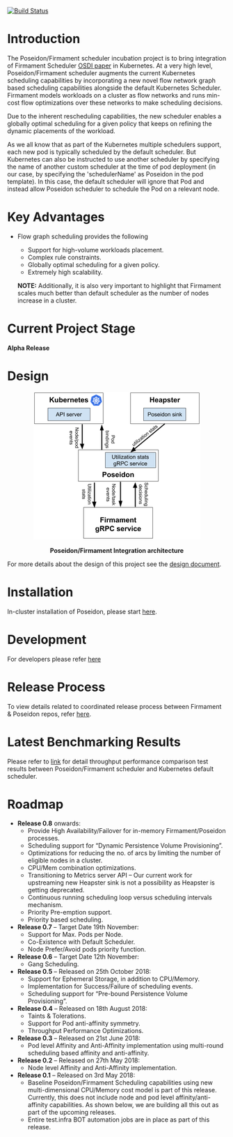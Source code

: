 [![Build Status](https://travis-ci.org/kubernetes-sigs/poseidon.svg?branch=master)](https://travis-ci.org/kubernetes-sigs/poseidon)

# Introduction
The Poseidon/Firmament scheduler incubation project is to bring integration of Firmament Scheduler [OSDI paper](https://www.usenix.org/conference/osdi16/technical-sessions/presentation/gog) in Kubernetes.
At a very high level, Poseidon/Firmament scheduler augments the 
current Kubernetes scheduling capabilities by incorporating a new 
novel flow network graph based scheduling capabilities alongside the default Kubernetes Scheduler. 
Firmament models workloads on a cluster as flow networks and runs min-cost flow optimizations over these networks to make scheduling decisions.

Due to the inherent rescheduling capabilities, the new scheduler enables a globally optimal scheduling for a given policy that keeps on refining the dynamic placements of the workload.

As we all know that as part of the Kubernetes multiple schedulers support, each new pod is typically scheduled by the default scheduler. But Kubernetes can also be instructed to use another scheduler by specifying the name of another custom scheduler at the time of pod deployment (in our case, by specifying the 'schedulerName' as Poseidon in the pod template). In this case, the default scheduler will ignore that Pod and instead allow Poseidon scheduler to schedule the Pod on a relevant node.

# Key Advantages

* Flow graph scheduling provides the following 
  * Support for high-volume workloads placement.
  * Complex rule constraints. 
  * Globally optimal scheduling for a given policy.
  * Extremely high scalability. 
  
  **NOTE:** Additionally, it is also very important to highlight that Firmament scales much better than default scheduler as the number of nodes increase in a cluster.

# Current Project Stage
**Alpha Release**

# Design 

   <p align="center">
  <img src="docs/poseidon.png"> 
<p align="center"> <b>Poseidon/Firmament Integration architecture</b> </p>
</p>



For more details about the design of this project see the [design document](https://github.com/kubernetes-sigs/poseidon/blob/master/docs/design/README.md).


# Installation
  In-cluster installation of Poseidon, please start [here](https://github.com/kubernetes-sigs/poseidon/blob/master/docs/install/README.md).
  
  
  
# Development
  For developers please refer [here](https://github.com/kubernetes-sigs/poseidon/blob/master/docs/devel/README.md)

# Release Process
To view details related to coordinated release process between Firmament & Poseidon repos, refer [here](https://github.com/kubernetes-sigs/poseidon/blob/master/docs/releases/release-process.md).

# Latest Benchmarking Results
Please refer to [link](https://github.com/kubernetes-sigs/poseidon/blob/master/docs/benchmark/README.md) for detail throughput performance comparison test results between Poseidon/Firmament scheduler and Kubernetes default scheduler.

# Roadmap
* **Release 0.8** onwards:
    * Provide High Availability/Failover for in-memory Firmament/Poseidon processes.
    *	Scheduling support for “Dynamic Persistence Volume Provisioning”.  
    *	Optimizations for reducing the no. of arcs by limiting the number of eligible nodes in a cluster.
    * CPU/Mem combination optimizations.
    * Transitioning to Metrics server API – Our current work for upstreaming new Heapster sink is not a possibility as Heapster is getting deprecated.
    * Continuous running scheduling loop versus scheduling intervals mechanism.
    * Priority Pre-emption support.
    * Priority based scheduling.
* **Release 0.7** – Target Date 19th November:
    * Support for Max. Pods per Node.
    * Co-Existence with Default Scheduler.
    * Node Prefer/Avoid pods priority function.
* **Release 0.6** – Target Date 12th November:
    * Gang Scheduling.
* **Release 0.5** – Released on 25th October 2018:
    * Support for Ephemeral Storage, in addition to CPU/Memory.
    * Implementation for Success/Failure of scheduling events.
    * Scheduling support for “Pre-bound Persistence Volume Provisioning”. 
* **Release 0.4** – Released on 18th August 2018:
    * Taints & Tolerations.
    * Support for Pod anti-affinity symmetry.
    * Throughput Performance Optimizations.
* **Release 0.3** – Released on 21st June 2018:
    * Pod level Affinity and Anti-Affinity implementation using multi-round scheduling based affinity and anti-affinity.
* **Release 0.2** – Released on 27th May 2018:
    * Node level Affinity and Anti-Affinity implementation.
* **Release 0.1** – Released on 3rd May 2018:
    * Baseline Poseidon/Firmament Scheduling capabilities using new multi-dimensional CPU/Memory cost model is part of 
      this release. Currently, this does not include node and pod level affinity/anti-affinity capabilities. 
      As shown below, we are building all this out as part of the upcoming releases.    
    * Entire test.infra BOT automation jobs are in place as part of this release.
